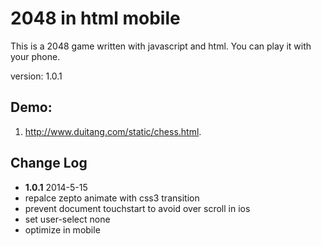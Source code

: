 # 2048 in html mobile #
This is a 2048 game written with javascript and html. You can play it with your phone.


version: 1.0.1

## Demo:
1. <a href="http://www.duitang.com/static/chess.html" target="_blank">http://www.duitang.com/static/chess.html</a>.


## Change Log

* **1.0.1** 2014-5-15
 * repalce zepto animate with css3 transition
 * prevent document touchstart to avoid over scroll in ios
 * set user-select none
 * optimize in mobile